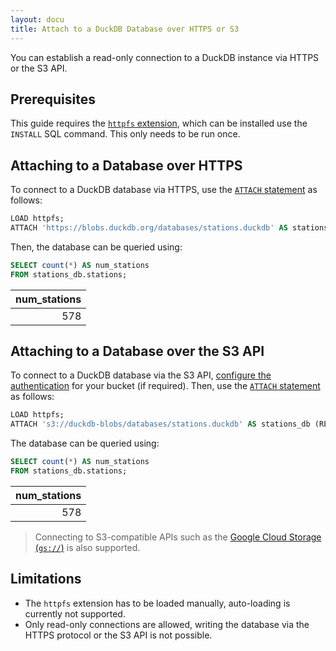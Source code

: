 ```yaml
---
layout: docu
title: Attach to a DuckDB Database over HTTPS or S3
---
```


You can establish a read-only connection to a DuckDB instance via HTTPS or the S3 API.

## Prerequisites

This guide requires the [`httpfs` extension](../../extensions/httpfs), which can be installed use the `INSTALL` SQL command. This only needs to be run once.

## Attaching to a Database over HTTPS

To connect to a DuckDB database via HTTPS, use the [`ATTACH` statement](../../sql/statements/attach) as follows:

```sql
LOAD httpfs;
ATTACH 'https://blobs.duckdb.org/databases/stations.duckdb' AS stations_db (READ_ONLY);
```

Then, the database can be queried using:

```sql
SELECT count(*) AS num_stations
FROM stations_db.stations;
```

| num_stations |
|-------------:|
| 578          |

## Attaching to a Database over the S3 API

To connect to a DuckDB database via the S3 API, [configure the authentication](s3_import#credentials-and-configuration) for your bucket (if required).
Then, use the [`ATTACH` statement](../../sql/statements/attach) as follows:

```sql
LOAD httpfs;
ATTACH 's3://duckdb-blobs/databases/stations.duckdb' AS stations_db (READ_ONLY);
```

The database can be queried using:

```sql
SELECT count(*) AS num_stations
FROM stations_db.stations;
```

| num_stations |
|-------------:|
| 578          |

> Connecting to S3-compatible APIs such as the [Google Cloud Storage (`gs://`)](gcs_import#attaching-to-a-database) is also supported.

## Limitations

* The `httpfs` extension has to be loaded manually, auto-loading is currently not supported.
* Only read-only connections are allowed, writing the database via the HTTPS protocol or the S3 API is not possible.
